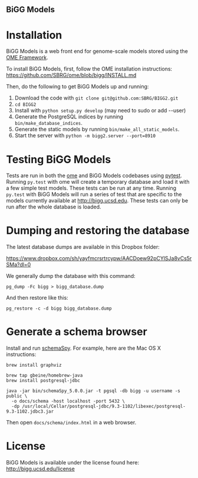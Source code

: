 BiGG Models
-----------

Installation
============

BiGG Models is a web front end for genome-scale models stored using the
[OME Framework](https://github.com/sbrg/ome).

To install BiGG Models, first, follow the OME installation instructions:
https://github.com/SBRG/ome/blob/bigg/INSTALL.md

Then, do the following to get BiGG Models up and running:

1. Download the code with ```git clone git@github.com:SBRG/BIGG2.git```
2. ```cd BIGG2```
3. Install with ```python setup.py develop``` (may need to sudo or add --user)
4. Generate the PostgreSQL indices by running ```bin/make_database_indices```.
4. Generate the static models by running ```bin/make_all_static_models```.
5. Start the server with ```python -m bigg2.server --port=8910```

Testing BiGG Models
===================

Tests are run in both the [ome](https://github.com/sbrg/ome) and BiGG Models
codebases using [pytest](http://pytest.org/). Running `py.test` with ome will
create a temporary database and load it with a few simple test models. These
tests can be run at any time. Running `py.test` with BiGG Models will run a
series of test that are specific to the models currently available at
http://bigg.ucsd.edu. These tests can only be run after the whole database is
loaded.

Dumping and restoring the database
==================================

The latest database dumps are available in this Dropbox folder:

https://www.dropbox.com/sh/yayfmcrsrtrcypw/AACDoew92pCYlSJa8vCs5rSMa?dl=0

We generally dump the database with this command:

```
pg_dump -Fc bigg > bigg_database.dump
```

And then restore like this:

```
pg_restore -c -d bigg bigg_database.dump
```

Generate a schema browser
=========================

Install and run [schemaSpy](http://schemaspy.sourceforge.net/). For example,
here are the Mac OS X instructions:

```shell
brew install graphviz

brew tap gbeine/homebrew-java
brew install postgresql-jdbc

java -jar bin/schemaSpy_5.0.0.jar -t pgsql -db bigg -u username -s public \
  -o docs/schema -host localhost -port 5432 \
  -dp /usr/local/Cellar/postgresql-jdbc/9.3-1102/libexec/postgresql-9.3-1102.jdbc3.jar
```

Then open `docs/schema/index.html` in a web browser.

License
=======

BiGG Models is available under the license found here: http://bigg.ucsd.edu/license

